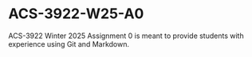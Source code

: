 # ACS-3922-W25-A0
ACS-3922 Winter 2025 Assignment 0 is meant to provide students with experience using Git and Markdown.
